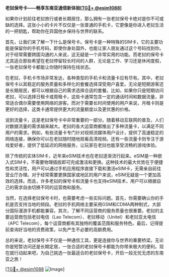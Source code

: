 **老挝保号卡——畅享东南亚通信新体验[[TG💪+ @esim1088](https://t.me/s/esim1088)]**

如果你计划前往老挝旅行或者长期居住，那么拥有一张老挝保号卡绝对是你不可或缺的选择。这张小小的卡片不仅仅是一张普通的手机卡，它更像是你进入老挝生活的一把钥匙，帮助你在异国他乡保持与世界的联系。

首先，让我们来了解一下什么是保号卡。保号卡是一种特殊的SIM卡，它的主要功能是保留你的手机号码，即使你身处国外，也能让家人朋友通过这个号码找到你。对于经常需要跨国沟通的人来说，这无疑是一个非常实用的功能。而老挝的保号卡尤其适合那些希望在老挝停留较长时间的人群，无论是工作、学习还是休闲度假，一张老挝保号卡都能让你随时保持在线状态。

在老挝，手机卡市场非常发达，各种类型的手机卡和流量卡应有尽有。其中，老挝保号卡以其稳定的服务质量和多样化的套餐选择深受用户喜爱。无论是短期游客还是长期居民，都可以根据自己的需求选择合适的套餐。比如，如果你只是短期访问老挝，可以选择日租卡或周租卡，这些卡通常包含一定的通话时间和数据流量，非常适合偶尔需要使用网络的游客。而对于需要长时间使用的用户来说，月租卡则是更好的选择，这类卡通常提供更大的流量额度以及更优惠的价格。

说到流量卡，这是老挝保号卡中非常重要的一部分。随着移动互联网的普及，人们对数据流量的需求越来越大。老挝的各大运营商都推出了多种流量卡，以满足不同用户的需求。例如，有些流量卡专门针对视频流媒体用户设计，提供了高速稳定的网络连接，确保你可以在老挝随时随地观看高清视频。还有一些流量卡则专注于游戏爱好者，提供了低延迟的网络服务，让玩家在老挝也能享受流畅的游戏体验。

除了传统的实体SIM卡，近年来eSIM技术也在老挝逐渐流行起来。eSIM是一种嵌入式SIM卡，不需要物理插拔即可完成激活和更换。这种技术的最大优势在于便捷性和灵活性，用户可以通过手机应用程序直接下载和激活eSIM卡，无需亲自前往营业厅办理。对于经常需要更换国家或地区的用户来说，eSIM无疑是一个更加高效的选择。而且，许多老挝的保号卡和流量卡也支持eSIM技术，用户可以根据自己的需求自由切换不同的运营商和服务。

当然，在选择老挝保号卡时，也需要考虑一些实际问题。首先，你需要确认你的手机是否支持当地的频段。老挝的手机网络主要采用GSM和CDMA两种制式，大部分国际漫游手机都能兼容。其次，了解不同运营商的服务质量也很重要。老挝的主要运营商包括老挝电信（Lao Telecom）、老挝移动（Unitel）和老挝亚太电信（APC Telecom），每个运营商都有其独特的覆盖范围和服务特色。最后，记得提前查询好当地的资费政策，以免产生不必要的高额费用。

总的来说，老挝保号卡不仅是一种通信工具，更是连接你与世界的重要桥梁。无论你是短暂访问还是长期定居，一张合适的老挝保号卡都能为你带来极大的便利。现在就行动起来吧，为自己挑选一张最适合的老挝保号卡，开启一段无忧无虑的东南亚之旅！

[[TG💪+ @esim1088](https://t.me/s/esim1088) ![Image](https://i.postimg.cc/4NQfJmqS/Snipaste-2025-05-13-00-14-12.png)]